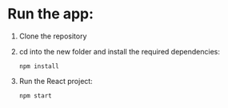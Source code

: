 

  # Run the app:

1. Clone the repository

2. cd into the new folder and install the required dependencies:

   `npm install`

3. Run the React project:
   
    `npm start`
